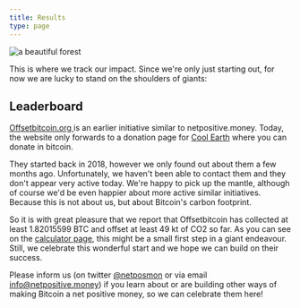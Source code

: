 ```yaml
---
title: Results
type: page
---
```


![a beautiful forest](images/forest-931706_640.jpg)

This is where we track our impact. Since we're only just starting out, for now
we are lucky to stand on the shoulders of giants:

## Leaderboard

[Offsetbitcoin.org ](http://offsetbitcoin.org/) is an earlier initiative similar
to netpositive.money. Today, the website only forwards to a donation page for
[Cool Earth](https://www.coolearth.org/) where you can donate in bitcoin.

They started back in 2018, however we only found out about them a few months
ago. Unfortunately, we haven't been able to contact them and they don't appear
very active today. We're happy to pick up the mantle, although of course we'd be
even happier about more active similar initiatives. Because this is not about
us, but about Bitcoin's carbon footprint. 

So it is with great pleasure that we report that Offsetbitcoin has collected at
least 1.82015599 BTC and offset at least 49 kt of CO2 so far. As you can see on
the [calculator page](calculator), this might be a small first step in a giant
endeavour. Still, we celebrate this wonderful start and we hope we can build on
their success.

Please inform us (on twitter [@netposmon](https://twitter.com/netposmon) or via
email <info@netpositive.money>) if you learn about or are building other ways of
making Bitcoin a net positive money, so we can celebrate them here!
